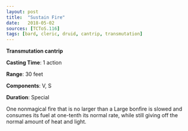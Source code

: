 ```yaml
---
layout: post
title:  "Sustain Fire"
date:   2018-05-02
sources: [TCToS.116]
tags: [bard, cleric, druid, cantrip, transmutation]
---
```


**Transmutation cantrip**

**Casting Time**: 1 action

**Range**: 30 feet

**Components**: V, S

**Duration**: Special

One nonmagical fire that is no larger than a Large bonfire is slowed and consumes its fuel at one-tenth its normal rate, while still giving off the normal amount of heat and light.